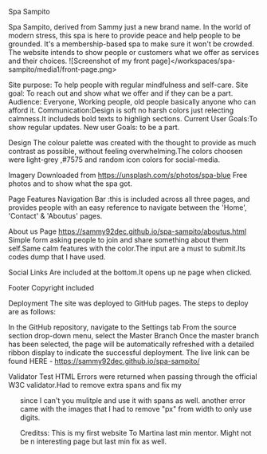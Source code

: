 Spa Sampito

Spa Sampito, derived from Sammy just a new brand name. In the world of modern stress, this spa is here to provide peace and help people to be grounded. It's a membership-based spa to make sure it won't be crowded.
The website intends to show people or customers what we offer as services and their choices.
![Screenshot of my front page]</workspaces/spa-sampito/media1/front-page.png>

Site purpose: To help people with regular mindfulness and self-care.
Site goal: To reach out and show what we offer and if they can be a part.
Audience: Everyone, Working people, old people basically anyone who can afford it.
Communication:Design is soft no harsh colors just relecting calmness.It includeds bold texts to highligh sections.
Current User Goals:To show regular updates.
New user Goals: to be a part.

Design
The colour palette was created with the thought to provide as much contrast as possible, without feeling overwhelming.The colors choosen were light-grey ,#7575 and random icon colors for social-media.

Imagery
Downloaded from <https://unsplash.com/s/photos/spa-blue>
Free photos and to show what the spa got.


Page Features
Navigation Bar :this is included across all three pages, and provides people with an easy reference to navigate between the 'Home', 'Contact' & 'Aboutus' pages.


About us Page <https://sammy92dec.github.io/spa-sampito/aboutus.html> 
Simple form asking people to join and share something about them self.Same calm features with the color.The input are a must to submit.Its codes dump that I have used.

Social Links
Are included at the bottom.It opens up ne page when clicked.

Footer 
Copyright included

Deployment
The site was deployed to GitHub pages. The steps to deploy are as follows:

In the GitHub repository, navigate to the Settings tab
From the source section drop-down menu, select the Master Branch
Once the master branch has been selected, the page will be automatically refreshed with a detailed ribbon display to indicate the successful deployment.
The live link can be found HERE - <https://sammy92dec.github.io/spa-sampito/>

Validator Test
HTML
Errors were returned when passing through the official W3C validator.Had to remove extra spans and fix my <ol> since I can't you mulitple and use it with spans as well.
another error came with the images that I had to remove "px" from width to only use digits.

Creditss:
This is my first website
To Martina last min mentor.
Might not be n interesting page but last min fix as well.